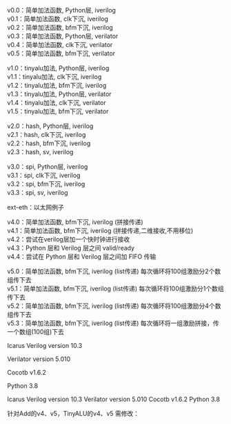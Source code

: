 v0.0：简单加法函数, Python层, iverilog  
v0.1：简单加法函数, clk下沉, iverilog  
v0.2：简单加法函数, bfm下沉, iverilog  
v0.3：简单加法函数, Python层, verilator  
v0.4：简单加法函数, clk下沉, verilator  
v0.5：简单加法函数, bfm下沉, verilator  

v1.0：tinyalu加法, Python层, iverilog  
v1.1：tinyalu加法, clk下沉, iverilog  
v1.2：tinyalu加法, bfm下沉, iverilog  
v1.3：tinyalu加法, Python层, verilator  
v1.4：tinyalu加法, clk下沉, verilator  
v1.5：tinyalu加法, bfm下沉, verilator  

v2.0：hash, Python层, iverilog  
v2.1：hash, clk下沉, iverilog  
v2.2：hash, bfm下沉, iverilog  
v2.3：hash, sv, iverilog  

v3.0：spi, Python层, iverilog  
v3.1：spi, clk下沉, iverilog  
v3.2：spi, bfm下沉, iverilog  
v3.3：spi, sv, iverilog    

ext-eth：以太网例子  

v4.0：简单加法函数, bfm下沉, iverilog (拼接传递)   
v4.1：简单加法函数, bfm下沉, iverilog (拼接传递,二维接收,不用移位)     
v4.2：尝试在verilog层加一个快时钟进行接收  
v4.3：Python 层和 Verilog 层之间 valid/ready     
v4.4：尝试在 Python 层和 Verilog 层之间加 FIFO 传输  

v5.0：简单加法函数, bfm下沉, iverilog (list传递)    每次循环将100组激励分2个数组传下去  
v5.1：简单加法函数, bfm下沉, iverilog (list传递)    每次循环将100组激励分1个数组传下去  
v5.2：简单加法函数, bfm下沉, iverilog (list传递)    每次循环将100组激励分4个数组传下去  
v5.3：简单加法函数, bfm下沉, iverilog (list传递)    每次循环将一组激励拼接，传一个数组(100组)下去  

Icarus Verilog version 10.3

Verilator version 5.010

Cocotb v1.6.2

Python 3.8

 

 

Icarus Verilog version 10.3
Verilator version 5.010
Cocotb v1.6.2
Python 3.8


针对Add的v4、v5，TinyALU的v4、v5
需修改：





 